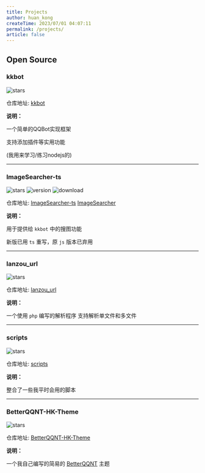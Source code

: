 ```yaml
---
title: Projects
author: huan_kong
createTime: 2023/07/01 04:07:11
permalink: /projects/
article: false
---
```


## Open Source

### kkbot

![stars](https://img.shields.io/github/stars/huankong233/kkbot?style=social)

仓库地址: [kkbot](https://github.com/huankong233/kkbot)

**说明：**

一个简单的QQBot实现框架

支持添加插件等实用功能

(我用来学习/练习nodejs的)

----

### ImageSearcher-ts

![stars](https://img.shields.io/github/stars/huankong233/ImageSearcher-ts?style=social)
![version](https://img.shields.io/npm/v/image_searcher?style=flat-square)
![download](https://img.shields.io/npm/dt/image_searcher?style=flat-square)

仓库地址: [ImageSearcher-ts](https://github.com/huankong233/ImageSearcher-ts) [ImageSearcher](https://github.com/huankong233/ImageSearcher)

**说明：**

用于提供给 `kkbot` 中的搜图功能

新版已用 `ts` 重写，原 `js` 版本已弃用

----

### lanzou_url

![stars](https://img.shields.io/github/stars/huankong233/lanzou_url?style=social)

仓库地址: [lanzou_url](https://github.com/huankong233/lanzou_url)

**说明：**

一个使用 `php` 编写的解析程序
支持解析单文件和多文件

----

### scripts

![stars](https://img.shields.io/github/stars/huankong233/scripts?style=social)

仓库地址: [scripts](https://github.com/huankong233/scripts)

**说明：**

整合了一些我平时会用的脚本

----

### BetterQQNT-HK-Theme

![stars](https://img.shields.io/github/stars/huankong233/BetterQQNT-HK-Theme?style=social)

仓库地址: [BetterQQNT-HK-Theme](https://github.com/huankong233/BetterQQNT-HK-Theme)

**说明：**

一个我自己编写的简易的 [BetterQQNT](https://github.com/mo-jinran/BetterQQNT) 主题
